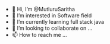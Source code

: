 - 👋 Hi, I’m @MutluruSaritha
- 👀 I’m interested in Software field
- 🌱 I’m currently learning full stack java
- 💞️ I’m looking to collaborate on ...
- 📫 How to reach me ...

<!---
MutluruSaritha/MutluruSaritha is a ✨ special ✨ repository because its `README.md` (this file) appears on your GitHub profile.
You can click the Preview link to take a look at your changes.
--->
